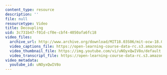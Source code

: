 ```yaml
---
content_type: resource
description: ''
file: null
resourcetype: Video
title: Decoupling
uid: 3c731b47-f01d-cf0e-cbf4-4050afa6fc18
video_files:
  archive_url: http://www.archive.org/download/MIT18.03S06/mit-ocw-18.03-lec30-28apr2003-220k_512kb.mp4
  video_captions_file: https://open-learning-course-data-rc.s3.amazonaws.com/18-03sc-differential-equations-fall-2011/6c914f8499a25346b094b757a0cf1225_uNOyxQwIV8o.vtt
  video_thumbnail_file: https://img.youtube.com/vi/uNOyxQwIV8o/default.jpg
  video_transcript_file: https://open-learning-course-data-rc.s3.amazonaws.com/18-03sc-differential-equations-fall-2011/7057a19232ecae7cecb4cc474001c427_uNOyxQwIV8o.pdf
video_metadata:
  youtube_id: uNOyxQwIV8o
---
```

